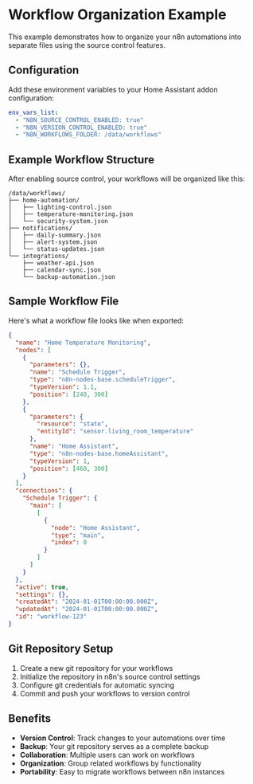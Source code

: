 # Workflow Organization Example

This example demonstrates how to organize your n8n automations into separate files using the source control features.

## Configuration

Add these environment variables to your Home Assistant addon configuration:

```yaml
env_vars_list:
  - "N8N_SOURCE_CONTROL_ENABLED: true"
  - "N8N_VERSION_CONTROL_ENABLED: true"
  - "N8N_WORKFLOWS_FOLDER: /data/workflows"
```

## Example Workflow Structure

After enabling source control, your workflows will be organized like this:

```
/data/workflows/
├── home-automation/
│   ├── lighting-control.json
│   ├── temperature-monitoring.json
│   └── security-system.json
├── notifications/
│   ├── daily-summary.json
│   ├── alert-system.json
│   └── status-updates.json
└── integrations/
    ├── weather-api.json
    ├── calendar-sync.json
    └── backup-automation.json
```

## Sample Workflow File

Here's what a workflow file looks like when exported:

```json
{
  "name": "Home Temperature Monitoring",
  "nodes": [
    {
      "parameters": {},
      "name": "Schedule Trigger",
      "type": "n8n-nodes-base.scheduleTrigger",
      "typeVersion": 1.1,
      "position": [240, 300]
    },
    {
      "parameters": {
        "resource": "state",
        "entityId": "sensor.living_room_temperature"
      },
      "name": "Home Assistant",
      "type": "n8n-nodes-base.homeAssistant",
      "typeVersion": 1,
      "position": [460, 300]
    }
  ],
  "connections": {
    "Schedule Trigger": {
      "main": [
        [
          {
            "node": "Home Assistant",
            "type": "main",
            "index": 0
          }
        ]
      ]
    }
  },
  "active": true,
  "settings": {},
  "createdAt": "2024-01-01T00:00:00.000Z",
  "updatedAt": "2024-01-01T00:00:00.000Z",
  "id": "workflow-123"
}
```

## Git Repository Setup

1. Create a new git repository for your workflows
2. Initialize the repository in n8n's source control settings
3. Configure git credentials for automatic syncing
4. Commit and push your workflows to version control

## Benefits

- **Version Control**: Track changes to your automations over time
- **Backup**: Your git repository serves as a complete backup
- **Collaboration**: Multiple users can work on workflows
- **Organization**: Group related workflows by functionality
- **Portability**: Easy to migrate workflows between n8n instances